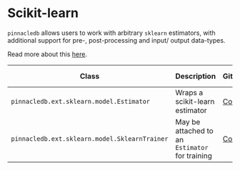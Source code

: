 # Scikit-learn

`pinnacledb` allows users to work with arbitrary `sklearn` estimators, with additional support for pre-, post-processing and input/ output data-types.

Read more about this [here](/docs/docs/walkthrough/ai_models#scikit-learn).

| Class | Description | GitHub | API-docs |
| --- | --- | --- | --- |
| `pinnacledb.ext.sklearn.model.Estimator` | Wraps a scikit-learn estimator | [Code](https://github.com/SuperDuperDB/pinnacledb/blob/main/pinnacledb/ext/sklearn/model.py) | ... |
| `pinnacledb.ext.sklearn.model.SklearnTrainer` | May be attached to an `Estimator` for training | [Code](https://github.com/SuperDuperDB/pinnacledb/blob/main/pinnacledb/ext/sklearn/model.py) | ... |